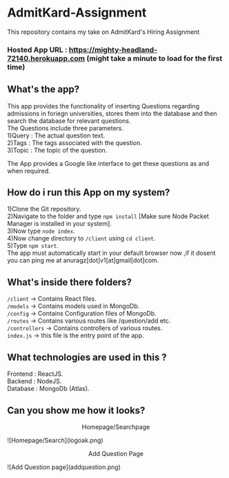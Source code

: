 # AdmitKard-Assignment
This repository contains my take on AdmitKard's Hiring Assignment

### Hosted App URL : https://mighty-headland-72140.herokuapp.com   (might take a minute to load for the first time)

## What's the app?
This app provides the functionality of inserting Questions regarding admissions in foriegn universities, stores them into the database and then search the database for relevant questions.  
The Questions include three parameters.  
1)Query : The actual question text.  
2)Tags  : The tags associated with the question.  
3)Topic : The topic of the question.  

The App provides a Google like interface to get these questions as and when required.

## How do i run this App on my system?
1)Clone the Git repository.  
2)Navigate to the folder and type `npm install` [Make sure Node Packet Manager is installed in your system].  
3)Now type `node index`.  
4)Now change directory to `/client` using `cd client`.  
5)Type `npm start`.  
The app must automatically start in your default browser now ,if it dosent you can ping me at anuragz[dot]v1[at]gmail[dot]com. 

## What's inside there folders?
`/client` -> Contains React files.  
`/models` -> Contains models used in MongoDb.  
`/config` -> Contains Configuration files of MongoDb.   
`/routes` -> Contains various routes like /question/add etc.   
`/controllers` -> Contains controllers of various routes.    
`index.js` -> this file is the entry point of the app.   

## What technologies are used in this ?
Frontend : ReactJS.  
Backend  : NodeJS.   
Database : MongoDb (Atlas). 


## Can you show me how it looks?
<p align="center"> Homepage/Searchpage</p>  
![Homepage/Search](logoak.png)
<p align="center">Add Question Page</p>   
![Add Question page](addquestion.png)
